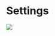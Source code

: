 # Settings

![](https://user-images.githubusercontent.com/30156531/202933684-26a26156-b2a2-4d4d-b6f1-e77b518b490f.png)
